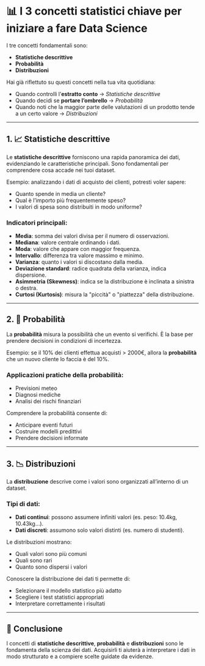 # 📊 I 3 concetti statistici chiave per iniziare a fare Data Science

I tre concetti fondamentali sono:

- **Statistiche descrittive**
- **Probabilità**
- **Distribuzioni**

Hai già riflettuto su questi concetti nella tua vita quotidiana:

- Quando controlli l’**estratto conto** → *Statistiche descrittive*
- Quando decidi se **portare l’ombrello** → *Probabilità*
- Quando noti che la maggior parte delle valutazioni di un prodotto tende a un certo valore → *Distribuzioni*

---

## 1. 📈 Statistiche descrittive

Le **statistiche descrittive** forniscono una rapida panoramica dei dati, evidenziando le caratteristiche principali. Sono fondamentali per comprendere cosa accade nei tuoi dataset.

Esempio: analizzando i dati di acquisto dei clienti, potresti voler sapere:

- Quanto spende in media un cliente?
- Qual è l’importo più frequentemente speso?
- I valori di spesa sono distribuiti in modo uniforme?

### Indicatori principali:

- **Media**: somma dei valori divisa per il numero di osservazioni.
- **Mediana**: valore centrale ordinando i dati.
- **Moda**: valore che appare con maggior frequenza.
- **Intervallo**: differenza tra valore massimo e minimo.
- **Varianza**: quanto i valori si discostano dalla media.
- **Deviazione standard**: radice quadrata della varianza, indica dispersione.
- **Asimmetria (Skewness)**: indica se la distribuzione è inclinata a sinistra o destra.
- **Curtosi (Kurtosis)**: misura la "piccità" o "piattezza" della distribuzione.

---

## 2. 🎲 Probabilità

La **probabilità** misura la possibilità che un evento si verifichi. È la base per prendere decisioni in condizioni di incertezza.

Esempio: se il 10% dei clienti effettua acquisti > 2000€, allora la **probabilità** che un nuovo cliente lo faccia è del 10%.

### Applicazioni pratiche della probabilità:

- Previsioni meteo
- Diagnosi mediche
- Analisi dei rischi finanziari

Comprendere la probabilità consente di:

- Anticipare eventi futuri
- Costruire modelli predittivi
- Prendere decisioni informate

---

## 3. 📉 Distribuzioni

La **distribuzione** descrive come i valori sono organizzati all’interno di un dataset.

### Tipi di dati:

- **Dati continui**: possono assumere infiniti valori (es. peso: 10.4kg, 10.43kg…).
- **Dati discreti**: assumono solo valori distinti (es. numero di studenti).

Le distribuzioni mostrano:

- Quali valori sono più comuni
- Quali sono rari
- Quanto sono dispersi i valori

Conoscere la distribuzione dei dati ti permette di:

- Selezionare il modello statistico più adatto
- Scegliere i test statistici appropriati
- Interpretare correttamente i risultati

---

## 📌 Conclusione

I concetti di **statistiche descrittive**, **probabilità** e **distribuzioni** sono le fondamenta della scienza dei dati. Acquisirli ti aiuterà a interpretare i dati in modo strutturato e a compiere scelte guidate da evidenze.
